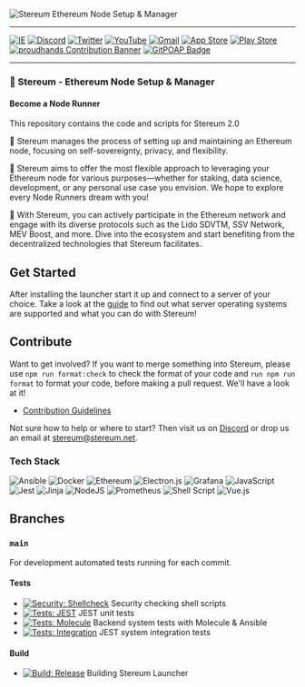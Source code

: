 ![Stereum Ethereum Node Setup & Manager](https://github.com/stereum-dev/ethereum-node/assets/82385103/f2e797cd-ef2c-4ebe-9ec1-6b3a495f0677)

---

[![IE](https://img.shields.io/badge/Website-0076D6?style=for-the-badge&logo=Internet%20Explorer&logoColor=white)](https://www.stereum.com/?utm_source=github&utm_medium=stereum-repo&utm_id=0) [![Discord](https://img.shields.io/badge/Discord-%235865F2.svg?style=for-the-badge&logo=discord&logoColor=white)](https://discord.gg/8Znj8K6GjN)
[![Twitter](https://img.shields.io/badge/Twitter-%231DA1F2.svg?style=for-the-badge&logo=Twitter&logoColor=white)](https://twitter.com/stereumdev)
[![YouTube](https://img.shields.io/badge/YouTube-%23FF0000.svg?style=for-the-badge&logo=YouTube&logoColor=white)](https://www.youtube.com/channel/UCq_LYa0idkQcSnxBUmiJm3Q)
[![Gmail](https://img.shields.io/badge/EMail-D14836?style=for-the-badge&logo=gmail&logoColor=white)](mailto:stereum@stereum.net) [![App Store](https://img.shields.io/badge/App_Store-0D96F6?style=for-the-badge&logo=app-store&logoColor=white)](https://apps.apple.com/nz/app/stereum-node-monitor/id1605910573) [![Play Store](https://img.shields.io/badge/Google_Play-414141?style=for-the-badge&logo=google-play&logoColor=white)](https://play.google.com/store/apps/details?id=cloud.stereum.monitor&hl=en_US&gl=US&pli=1)
[![proudhands Contribution Banner](https://github.com/stereum-dev/ethereum-node/assets/82385103/0d7cbc47-3b20-4dbe-ac9f-33a041cddf23)](https://www.instagram.com/proud_hands/) [![GitPOAP Badge](https://public-api.gitpoap.io/v1/repo/stereum-dev/ethereum-node/badge)](https://www.gitpoap.io/gh/stereum-dev/ethereum-node)

---

### 🍄 Stereum - Ethereum Node Setup & Manager

#### Become a Node Runner

This repository contains the code and scripts for Stereum 2.0

🍄 Stereum manages the process of setting up and maintaining an Ethereum node, focusing on self-sovereignty, privacy, and flexibility.

🍄 Stereum aims to offer the most flexible approach to leveraging your Ethereum node for various purposes—whether for staking, data science, development, or any personal use case you envision. We hope to explore every Node Runners dream with you!

🍄 With Stereum, you can actively participate in the Ethereum network and engage with its diverse protocols such as the Lido SDVTM, SSV Network, MEV Boost, and more. Dive into the ecosystem and start benefiting from the decentralized technologies that Stereum facilitates.

## Get Started

After installing the launcher start it up and connect to a server of your choice. Take a look at the [guide](https://stereum.net/content/guides) to find out what server operating systems are supported and what you can do with Stereum!

## Contribute

Want to get involved? 
If you want to merge something into Stereum, please use `npm run format:check` to check the format of your code and `run npm run format` to format your code, before making a pull request.
We'll have a look at it!

- [Contribution Guidelines](launcher/CONTRIBUTING.md)

Not sure how to help or where to start? Then visit us on [Discord](https://discord.gg/8Znj8K6GjN) or drop us an email at [stereum@stereum.net](mailto:stereum@stereum.net).

### Tech Stack

![Ansible](https://img.shields.io/badge/ansible-%231A1918.svg?style=for-the-badge&logo=ansible&logoColor=white) ![Docker](https://img.shields.io/badge/docker-%230db7ed.svg?style=for-the-badge&logo=docker&logoColor=white) ![Ethereum](https://img.shields.io/badge/Ethereum-3C3C3D?style=for-the-badge&logo=Ethereum&logoColor=white) ![Electron.js](https://img.shields.io/badge/Electron-191970?style=for-the-badge&logo=Electron&logoColor=white) ![Grafana](https://img.shields.io/badge/grafana-%23F46800.svg?style=for-the-badge&logo=grafana&logoColor=white) ![JavaScript](https://img.shields.io/badge/javascript-%23323330.svg?style=for-the-badge&logo=javascript&logoColor=%23F7DF1E) ![Jest](https://img.shields.io/badge/-jest-%23C21325?style=for-the-badge&logo=jest&logoColor=white) ![Jinja](https://img.shields.io/badge/jinja-white.svg?style=for-the-badge&logo=jinja&logoColor=black) ![NodeJS](https://img.shields.io/badge/node.js-6DA55F?style=for-the-badge&logo=node.js&logoColor=white) ![Prometheus](https://img.shields.io/badge/Prometheus-E6522C?style=for-the-badge&logo=Prometheus&logoColor=white) ![Shell Script](https://img.shields.io/badge/shell_script-%23121011.svg?style=for-the-badge&logo=gnu-bash&logoColor=white) ![Vue.js](https://img.shields.io/badge/vuejs-%2335495e.svg?style=for-the-badge&logo=vuedotjs&logoColor=%234FC08D)

## Branches

### `main`

For development automated tests running for each commit.

#### Tests

- [![Security: Shellcheck](https://github.com/stereum-dev/ethereum-node/actions/workflows/shellcheck.yml/badge.svg)](https://github.com/stereum-dev/ethereum-node/actions/workflows/shellcheck.yml) Security checking shell scripts
- [![Tests: JEST](https://github.com/stereum-dev/ethereum-node/actions/workflows/test-jest.yml/badge.svg)](https://github.com/stereum-dev/ethereum-node/actions/workflows/test-jest.yml) JEST unit tests
- [![Tests: Molecule](https://github.com/stereum-dev/ethereum-node/actions/workflows/test-molecule.yml/badge.svg)](https://github.com/stereum-dev/ethereum-node/actions/workflows/test-molecule.yml) Backend system tests with Molecule & Ansible
- [![Tests: Integration](https://github.com/stereum-dev/ethereum-node/actions/workflows/test-integration.yml/badge.svg)](https://github.com/stereum-dev/ethereum-node/actions/workflows/test-integration.yml) JEST system integration tests

#### Build

- [![Build: Release](https://github.com/stereum-dev/ethereum-node/actions/workflows/electron.yaml/badge.svg)](https://github.com/stereum-dev/ethereum-node/actions/workflows/electron.yaml) Building Stereum Launcher
